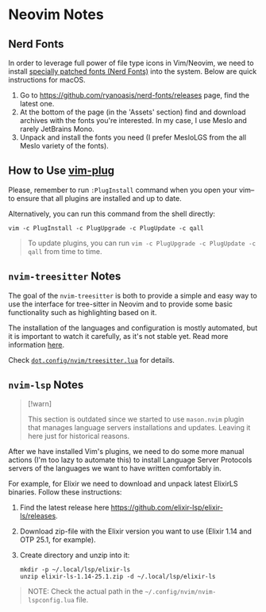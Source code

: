 # Neovim Notes

## Nerd Fonts

In order to leverage full power of file type icons in Vim/Neovim, we need to
install [specially patched fonts (Nerd Fonts)](https://github.com/ryanoasis/nerd-fonts)
into the system. Below are quick instructions for macOS.

1. Go to https://github.com/ryanoasis/nerd-fonts/releases page, find the latest
   one.
2. At the bottom of the page (in the 'Assets' section) find and download
   archives with the fonts you're interested. In my case, I use Meslo and
   rarely JetBrains Mono.
3. Unpack and install the fonts you need (I prefer MesloLGS from the all Meslo
   variety of the fonts).

## How to Use [vim-plug](https://github.com/junegunn/vim-plug)

Please, remember to run `:PlugInstall` command when you open your vim–to ensure
that all plugins are installed and up to date.

Alternatively, you can run this command from the shell directly:

```console
vim -c PlugInstall -c PlugUpgrade -c PlugUpdate -c qall
```

> To update plugins, you can run `vim -c PlugUpgrade -c PlugUpdate -c qall` from
> time to time.

## `nvim-treesitter` Notes

The goal of the `nvim-treesitter` is both to provide a simple and easy way to
use the interface for tree-sitter in Neovim and to provide some basic
functionality such as highlighting based on it.

The installation of the languages and configuration is mostly automated, but it
is important to watch it carefully, as it's not stable yet. Read more
information [here](https://github.com/nvim-treesitter/nvim-treesitter).

Check [`dot.config/nvim/treesitter.lua`](dot.config/nvim/treesitter.lua) for
details.

## `nvim-lsp` Notes

> [!warn]
>
> This section is outdated since we started to use `mason.nvim` plugin that
> manages language servers installations and updates. Leaving it here just for
> historical reasons.

After we have installed Vim's plugins, we need to do some more manual actions
(I'm too lazy to automate this) to install Language Server Protocols servers of
the languages we want to have written comfortably in.

For example, for Elixir we need to download and unpack latest ElixirLS binaries.
Follow these instructions:

1. Find the latest release here https://github.com/elixir-lsp/elixir-ls/releases.
2. Download zip-file with the Elixir version you want to use (Elixir 1.14 and
   OTP 25.1, for example).
3. Create directory and unzip into it:

   ```console
   mkdir -p ~/.local/lsp/elixir-ls
   unzip elixir-ls-1.14-25.1.zip -d ~/.local/lsp/elixir-ls
   ```

> NOTE: Check the actual path in the `~/.config/nvim/nvim-lspconfig.lua` file.
